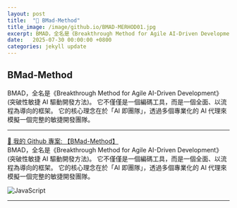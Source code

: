 ```yaml
---
layout: post
title:  "🔗 BMad-Method"
title_image: /image/github.io/BMAD-MERHOD01.jpg
excerpt: BMAD，全名是《Breakthrough Method for Agile AI-Driven Development》 (突破性敏捷 AI 驅動開發方法)。
date:   2025-07-30 00:00:00 +0800
categories: jekyll update
---
```


## BMad-Method
BMAD，全名是《Breakthrough Method for Agile AI-Driven Development》 (突破性敏捷 AI 驅動開發方法)。
它不僅僅是一個編碼工具，而是一個全面、以流程為導向的框架。
它的核心理念在於「AI 即團隊」，透過多個專業化的 AI 代理來模擬一個完整的敏捷開發團隊。

---

[🔗 我的 Github 專案: 【BMad-Method】](https://github.com/chiisen/BMad-Method)  
BMAD，全名是《Breakthrough Method for Agile AI-Driven Development》 (突破性敏捷 AI 驅動開發方法)。
它不僅僅是一個編碼工具，而是一個全面、以流程為導向的框架。
它的核心理念在於「AI 即團隊」，透過多個專業化的 AI 代理來模擬一個完整的敏捷開發團隊。

  
<!-- Icon 圖片網址可以參考: https://github.com/Ileriayo/markdown-badges -->
![JavaScript](https://img.shields.io/badge/javascript-%23323330.svg?style=for-the-badge&logo=javascript&logoColor=%23F7DF1E)

---